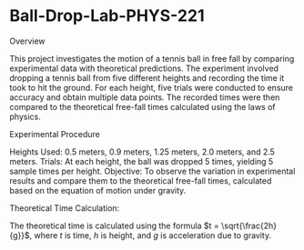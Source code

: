 # Ball-Drop-Lab-PHYS-221

Overview

This project investigates the motion of a tennis ball in free fall by comparing experimental data with theoretical predictions. The experiment involved dropping a tennis ball from five different heights and recording the time it took to hit the ground. For each height, five trials were conducted to ensure accuracy and obtain multiple data points. The recorded times were then compared to the theoretical free-fall times calculated using the laws of physics.


Experimental Procedure

  Heights Used: 0.5 meters, 0.9 meters, 1.25 meters, 2.0 meters, and 2.5 meters.
  Trials: At each height, the ball was dropped 5 times, yielding 5 sample times per height.
  Objective: To observe the variation in experimental results and compare them to the theoretical free-fall times, calculated based on the equation of motion under gravity.

Theoretical Time Calculation:

  The theoretical time is calculated using the formula $t = \sqrt{\frac{2h}{g}}$, where $t$ is time, $h$ is height, and $g$ is acceleration due to gravity.
